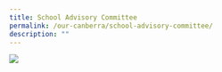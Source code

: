 ```yaml
---
title: School Advisory Committee
permalink: /our-canberra/school-advisory-committee/
description: ""
---
```

![](/images/sac_28%20mar%2023.jpg)